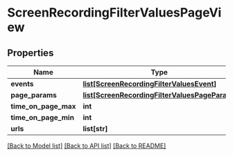 # ScreenRecordingFilterValuesPageView

## Properties
Name | Type | Description | Notes
------------ | ------------- | ------------- | -------------
**events** | [**list[ScreenRecordingFilterValuesEvent]**](ScreenRecordingFilterValuesEvent.md) |  | [optional] 
**page_params** | [**list[ScreenRecordingFilterValuesPageParam]**](ScreenRecordingFilterValuesPageParam.md) |  | [optional] 
**time_on_page_max** | **int** |  | [optional] 
**time_on_page_min** | **int** |  | [optional] 
**urls** | **list[str]** |  | [optional] 

[[Back to Model list]](../README.md#documentation-for-models) [[Back to API list]](../README.md#documentation-for-api-endpoints) [[Back to README]](../README.md)


